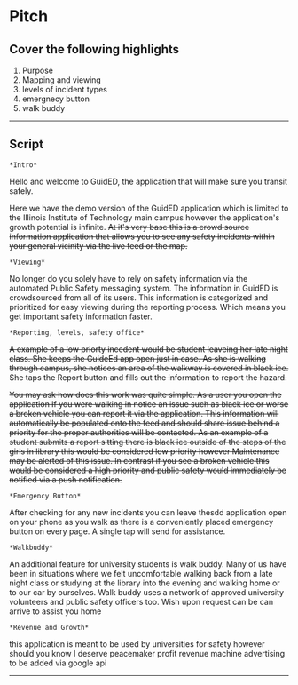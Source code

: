 # Pitch
## Cover the following highlights

1. Purpose
2. Mapping and viewing
3. levels of incident types
4. emergnecy button
5. walk buddy

_______
## Script

    *Intro*

Hello and welcome to GuidED, the application that will make sure you transit safely. 

Here we have the demo version of the GuidED application which is limited to the Illinois Institute of Technology main campus however the application's growth potential is infinite. ~~At it's very base this is a crowd source information application that allows you to see any safety incidents within your general vicinity via the live feed or the map.~~

    *Viewing*

No longer do you solely have to rely on safety information via the automated Public Safety messaging system. The information in GuidED is crowdsourced from all of its users. This information is categorized and prioritized for easy viewing during the reporting process. Which means you get important safety information faster. 

    *Reporting, levels, safety office*

~~A example of a low priorty incedent would be student leaveing her late night class. She keeps the GuideEd app open just in case. As she is walking through campus, she notices an area of the walkway is covered in black ice. She taps the Report button and fills out the information to report the hazard.~~

~~You may ask how does this work was quite simple. As a user you open the application
If you were walking in notice an issue such as black ice or worse a broken vehicle you can report it via the application. This information will automatically be populated onto the feed and should share issue behind a priority for the proper authorities will be contacted. As an example of a student submits a report sitting there is black ice outside of the steps of the girls in library this would be considered low priority however Maintenance may be alerted of this issue. In contrast if   you see a broken vehicle this would be considered a high priority and public safety would immediately be notified via a push notification.~~

    *Emergency Button*

After checking for any new incidents you can leave thesdd application open on your phone as you walk as there is a conveniently placed emergency button on every page. A single tap will send for assistance.

    *Walkbuddy*

An additional feature for university students is walk buddy. Many of us have been in situations where we felt uncomfortable walking back from a late night class or studying at the library into the evening and walking home or to our car by ourselves. Walk buddy uses a network of approved university volunteers and public safety officers too. Wish upon request can be can arrive to assist you home

    *Revenue and Growth*

this application is meant to be used by universities for safety however should you know I deserve peacemaker profit revenue machine advertising to be added via google api
______





